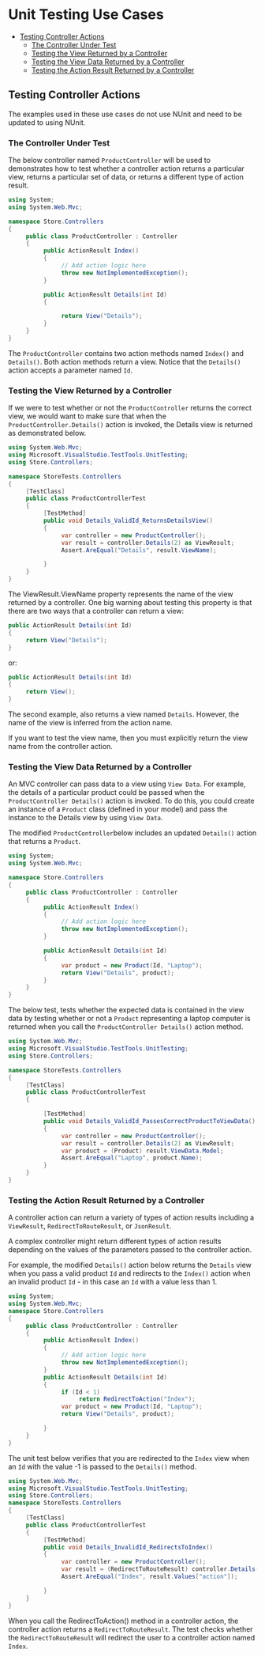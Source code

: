 # Unit Testing Use Cases

* [Testing Controller Actions](#testing-controller-actions)
  + [The Controller Under Test](#the-controller-under-test)
  + [Testing the View Returned by a Controller](#testing-the-view-returned-by-a-controller)
  + [Testing the View Data Returned by a Controller](#testing-the-view-data-returned-by-a-controller)
  + [Testing the Action Result Returned by a Controller](#testing-the-action-result-returned-by-a-controller)

## Testing Controller Actions
The examples used in these use cases do not use NUnit and need to be updated to using NUnit.

### The Controller Under Test
The below controller named `ProductController` will be used to demonstrates how to test whether a controller action returns a particular view, returns a particular set of data, or returns a different type of action result.

```csharp
using System;
using System.Web.Mvc;

namespace Store.Controllers
{
     public class ProductController : Controller
     {
          public ActionResult Index()
          {
               // Add action logic here
               throw new NotImplementedException();
          }

          public ActionResult Details(int Id)
          {

               return View("Details");
          }
     }
}
```

The `ProductController` contains two action methods named `Index()` and `Details()`. Both action methods return a view. Notice that the `Details()` action accepts a parameter named `Id`.

### Testing the View Returned by a Controller
If we were to test whether or not the `ProductController` returns the correct view, we would want to make sure that when the `ProductController.Details()` action is invoked, the Details view is returned as demonstrated below.

```csharp
using System.Web.Mvc;
using Microsoft.VisualStudio.TestTools.UnitTesting;
using Store.Controllers;

namespace StoreTests.Controllers
{
     [TestClass]
     public class ProductControllerTest
     {
          [TestMethod]
          public void Details_ValidId_ReturnsDetailsView()
          {
               var controller = new ProductController();
               var result = controller.Details(2) as ViewResult;
               Assert.AreEqual("Details", result.ViewName);

          }
     }
}
```

The ViewResult.ViewName property represents the name of the view returned by a controller. One big warning about testing this property is that there are two ways that a controller can return a view:

```csharp
public ActionResult Details(int Id)
{
     return View("Details");
}
```
 or:

 ```csharp
 public ActionResult Details(int Id)
 {
      return View();
 }
 ```

The second example, also returns a view named `Details`. However, the name of the view is inferred from the action name.

If you want to test the view name, then you must explicitly return the view name from the controller action.

### Testing the View Data Returned by a Controller
An MVC controller can pass data to a view using `View Data`. For example, the details of a particular product could be passed when the `ProductController Details()` action is invoked. To do this, you could create an instance of a `Product` class (defined in your model) and pass the instance to the Details view by using `View Data`.

The modified `ProductController`below includes an updated `Details()` action that returns a `Product`.

```csharp
using System;
using System.Web.Mvc;

namespace Store.Controllers
{
     public class ProductController : Controller
     {
          public ActionResult Index()
          {
               // Add action logic here
               throw new NotImplementedException();
          }

          public ActionResult Details(int Id)
          {
               var product = new Product(Id, "Laptop");
               return View("Details", product);
          }
     }
}
```

The below test, tests whether the expected data is contained in the view data by testing whether or not a `Product` representing a laptop computer is returned when you call the `ProductController Details()` action method.

```csharp
using System.Web.Mvc;
using Microsoft.VisualStudio.TestTools.UnitTesting;
using Store.Controllers;

namespace StoreTests.Controllers
{
     [TestClass]
     public class ProductControllerTest
     {

          [TestMethod]
          public void Details_ValidId_PassesCorrectProductToViewData()
          {
               var controller = new ProductController();
               var result = controller.Details(2) as ViewResult;
               var product = (Product) result.ViewData.Model;
               Assert.AreEqual("Laptop", product.Name);
          }
     }
}
```

### Testing the Action Result Returned by a Controller
A controller action can return a variety of types of action results including a `ViewResult`, `RedirectToRouteResult`, or `JsonResult`.

A complex controller might return different types of action results depending on the values of the parameters passed to the controller action.

For example, the modified `Details()` action below returns the `Details` view when you pass a valid product `Id` and redirects to the `Index()` action when an invalid product `Id` - in this case an `Id` with a value less than 1.

```csharp
using System;
using System.Web.Mvc;
namespace Store.Controllers
{
     public class ProductController : Controller
     {
          public ActionResult Index()
          {
               // Add action logic here
               throw new NotImplementedException();
          }
          public ActionResult Details(int Id)
          {
               if (Id < 1)
                    return RedirectToAction("Index");
               var product = new Product(Id, "Laptop");
               return View("Details", product);

          }
     }
}
```
The unit test below verifies that you are redirected to the `Index` view when an `Id` with the value -1 is passed to the `Details()` method.

```csharp
using System.Web.Mvc;
using Microsoft.VisualStudio.TestTools.UnitTesting;
using Store.Controllers;
namespace StoreTests.Controllers
{
     [TestClass]
     public class ProductControllerTest
     {
          [TestMethod]
          public void Details_InvalidId_RedirectsToIndex()
          {
               var controller = new ProductController();
               var result = (RedirectToRouteResult) controller.Details(-1);
               Assert.AreEqual("Index", result.Values["action"]);

          }
     }
}
```
When you call the RedirectToAction() method in a controller action, the controller action returns a `RedirectToRouteResult`. The test checks whether the `RedirectToRouteResul`t will redirect the user to a controller action named `Index`.
